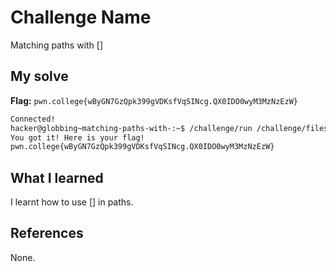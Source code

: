 # Challenge Name
Matching paths with []

## My solve
**Flag:** `pwn.college{wByGN7GzQpk399gVDKsfVqSINcg.QX0IDO0wyM3MzNzEzW}`

```bash
Connected!
hacker@globbing~matching-paths-with-:~$ /challenge/run /challenge/files/file_[bash]
You got it! Here is your flag!
pwn.college{wByGN7GzQpk399gVDKsfVqSINcg.QX0IDO0wyM3MzNzEzW}
```

## What I learned
I learnt how to use [] in paths.

## References 
None.
